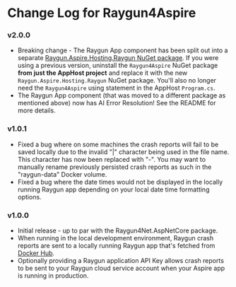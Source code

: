 # Change Log for Raygun4Aspire

### v2.0.0
- Breaking change - The Raygun App component has been split out into a separate [Raygun.Aspire.Hosting.Raygun NuGet package](https://www.nuget.org/packages/Raygun.Aspire.Hosting.Raygun). If you were using a previous version, uninstall the `Raygun4Aspire` NuGet package **from just the AppHost project** and replace it with the new `Raygun.Aspire.Hosting.Raygun` NuGet package. You'll also no longer need the `Raygun4Aspire` using statement in the AppHost `Program.cs`.
- The Raygun App component (that was moved to a different package as mentioned above) now has AI Error Resolution! See the README for more details.

### v1.0.1
- Fixed a bug where on some machines the crash reports will fail to be saved locally due to the invalid "|" character being used in the file name. This character has now been replaced with "-". You may want to manually rename previously persisted crash reports as such in the "raygun-data" Docker volume.
- Fixed a bug where the date times would not be displayed in the locally running Raygun app depending on your local date time formatting options.

### v1.0.0
- Initial release - up to par with the Raygun4Net.AspNetCore package.
- When running in the local development environment, Raygun crash reports are sent to a locally running Raygun app that's fetched from [Docker Hub](https://hub.docker.com/r/raygunowner/raygun-aspire-portal).
- Optionally providing a Raygun application API Key allows crash reports to be sent to your Raygun cloud service account when your Aspire app is running in production.